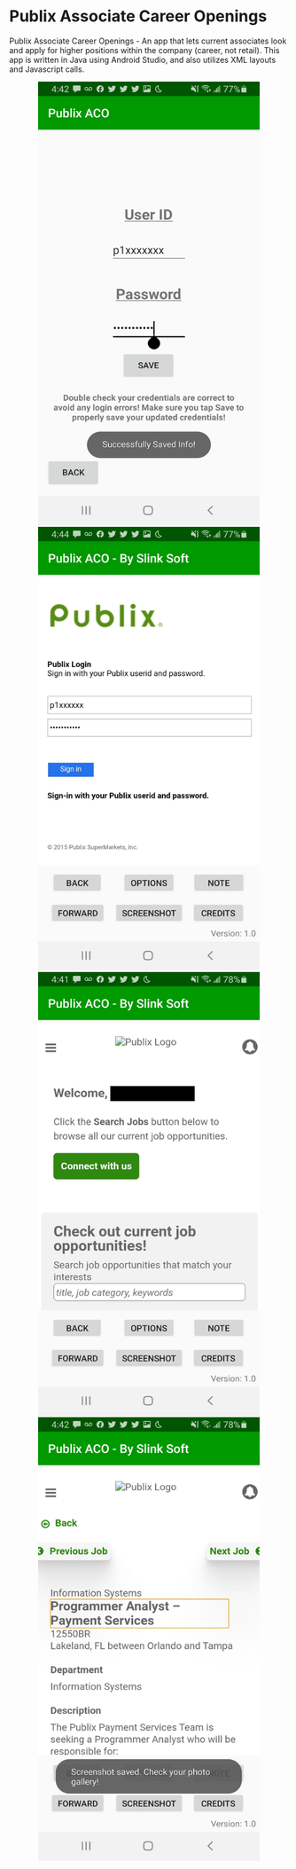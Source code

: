 # Publix Associate Career Openings
Publix Associate Career Openings - An app that lets current associates look and apply for higher positions within the company (career, not retail). This app is written in Java using Android Studio, and also utilizes XML layouts and Javascript calls.


<p align=center>
<img src=https://raw.githubusercontent.com/slinksoft/Publix-ACO/master/1.jpg width=400 height=800> <img src=https://raw.githubusercontent.com/slinksoft/Publix-ACO/master/2.jpg width=400 height=800><br><img src=https://raw.githubusercontent.com/slinksoft/Publix-ACO/master/3.jpg width=400 height=800> <img src=https://raw.githubusercontent.com/slinksoft/Publix-ACO/master/4.jpg width=400 height=800>
  </p>

